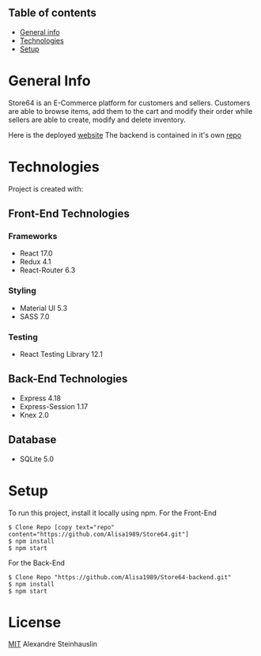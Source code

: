 

 ## Table of contents
* [General info](#general-info)
* [Technologies](#technologies)
* [Setup](#setup)

# General Info
  Store64 is an E-Commerce platform for customers and sellers. Customers are able to browse items, add them to the cart and modify their order while sellers are able to create, modify and delete inventory. 
  
  Here is the deployed [website](https://store-eimz21xi0-alex-developer.vercel.app/customer)
  The backend is contained in it's own [repo](https://github.com/Alisa1989/Store64-backend)
 
# Technologies
 Project is created with:
## Front-End Technologies
### Frameworks
* React 17.0
* Redux 4.1
* React-Router 6.3

### Styling
* Material UI 5.3
* SASS 7.0

### Testing
* React Testing Library 12.1

## Back-End Technologies
* Express 4.18
* Express-Session 1.17
* Knex 2.0

## Database
- SQLite 5.0

# Setup
To run this project, install it locally using npm.
For the Front-End
```
$ Clone Repo [copy text="repo" content="https://github.com/Alisa1989/Store64.git"]
$ npm install
$ npm start
```
For the Back-End
```
$ Clone Repo "https://github.com/Alisa1989/Store64-backend.git"
$ npm install
$ npm start
```

# License
[MIT](https://github.com/Alisa1989/Store64/blob/main/LICENSE) Alexandre Steinhauslin
